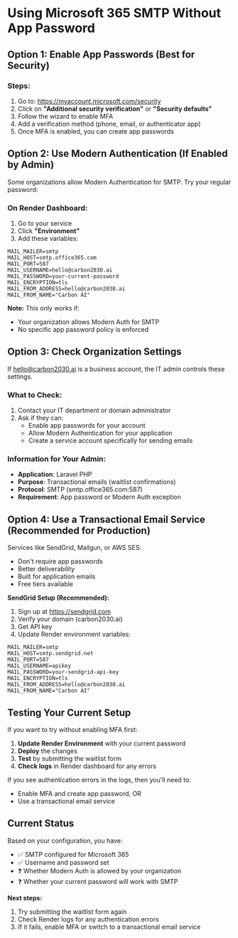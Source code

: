 # Using Microsoft 365 SMTP Without App Password

## Option 1: Enable App Passwords (Best for Security)

### Steps:
1. Go to: https://myaccount.microsoft.com/security
2. Click on **"Additional security verification"** or **"Security defaults"**
3. Follow the wizard to enable MFA
4. Add a verification method (phone, email, or authenticator app)
5. Once MFA is enabled, you can create app passwords

## Option 2: Use Modern Authentication (If Enabled by Admin)

Some organizations allow Modern Authentication for SMTP. Try your regular password:

### On Render Dashboard:
1. Go to your service
2. Click **"Environment"**
3. Add these variables:

```env
MAIL_MAILER=smtp
MAIL_HOST=smtp.office365.com
MAIL_PORT=587
MAIL_USERNAME=hello@carbon2030.ai
MAIL_PASSWORD=your-current-password
MAIL_ENCRYPTION=tls
MAIL_FROM_ADDRESS=hello@carbon2030.ai
MAIL_FROM_NAME="Carbon AI"
```

**Note:** This only works if:
- Your organization allows Modern Auth for SMTP
- No specific app password policy is enforced

## Option 3: Check Organization Settings

If hello@carbon2030.ai is a business account, the IT admin controls these settings.

### What to Check:
1. Contact your IT department or domain administrator
2. Ask if they can:
   - Enable app passwords for your account
   - Allow Modern Authentication for your application
   - Create a service account specifically for sending emails

### Information for Your Admin:
- **Application**: Laravel PHP
- **Purpose**: Transactional emails (waitlist confirmations)
- **Protocol**: SMTP (smtp.office365.com:587)
- **Requirement**: App password or Modern Auth exception

## Option 4: Use a Transactional Email Service (Recommended for Production)

Services like SendGrid, Mailgun, or AWS SES:
- Don't require app passwords
- Better deliverability
- Built for application emails
- Free tiers available

**SendGrid Setup (Recommended):**
1. Sign up at https://sendgrid.com
2. Verify your domain (carbon2030.ai)
3. Get API key
4. Update Render environment variables:

```env
MAIL_MAILER=smtp
MAIL_HOST=smtp.sendgrid.net
MAIL_PORT=587
MAIL_USERNAME=apikey
MAIL_PASSWORD=your-sendgrid-api-key
MAIL_ENCRYPTION=tls
MAIL_FROM_ADDRESS=hello@carbon2030.ai
MAIL_FROM_NAME="Carbon AI"
```

## Testing Your Current Setup

If you want to try without enabling MFA first:

1. **Update Render Environment** with your current password
2. **Deploy** the changes
3. **Test** by submitting the waitlist form
4. **Check logs** in Render dashboard for any errors

If you see authentication errors in the logs, then you'll need to:
- Enable MFA and create app password, OR
- Use a transactional email service

## Current Status

Based on your configuration, you have:
- ✅ SMTP configured for Microsoft 365
- ✅ Username and password set
- ❓ Whether Modern Auth is allowed by your organization
- ❓ Whether your current password will work with SMTP

**Next steps:**
1. Try submitting the waitlist form again
2. Check Render logs for any authentication errors
3. If it fails, enable MFA or switch to a transactional email service

